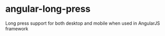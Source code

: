 # angular-long-press
Long press support for both desktop and mobile when used in AngularJS framework
